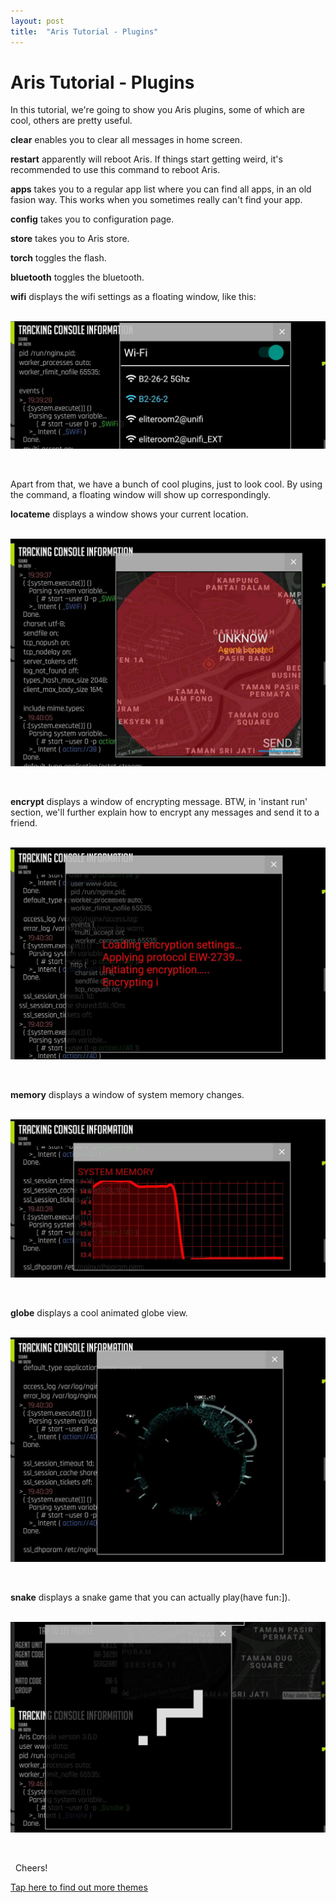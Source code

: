 ```yaml
---
layout: post
title:  "Aris Tutorial - Plugins"
---
```


# Aris Tutorial - Plugins

In this tutorial, we're going to show you Aris plugins, some of which are cool, others are pretty useful. 

**clear** enables you to clear all messages in home screen. 

**restart** apparently will reboot Aris. If things start getting weird, it's recommended to use this command to reboot Aris.

**apps** takes you to a regular app list where you can find all apps, in an old fasion way. This works when you sometimes really can't find your app. 

**config** takes you to configuration page. 

**store** takes you to Aris store. 

**torch** toggles the flash. 

**bluetooth** toggles the bluetooth. 

**wifi** displays the wifi settings as a floating window, like this: 

&nbsp;
![](/assets/plugin-1.jpeg)

&nbsp;

Apart from that, we have a bunch of cool plugins, just to look cool. By using the command, a floating window will show up correspondingly. 

**locateme** displays a window shows your current location.

&nbsp;
![](/assets/plugin-2.jpeg)

&nbsp;


**encrypt** displays a window of encrypting message. BTW, in 'instant run' section, we'll further explain how to encrypt any messages and send it to a friend.

&nbsp;
![](/assets/plugin-3.jpeg)

&nbsp;

**memory** displays a window of system memory changes.

&nbsp;
![](/assets/plugin-4.jpeg)

&nbsp;

**globe** displays a cool animated globe view.

&nbsp;
![](/assets/plugin-5.jpeg)

&nbsp;

**snake** displays a snake game that you can actually play(have fun:]).

&nbsp;
![](/assets/plugin-6.jpeg)

&nbsp;


&nbsp;
Cheers!

[Tap here to find out more themes](aris://theme_store)